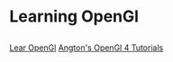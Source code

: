 # Learning OpenGl
## 
[Lear OpenGl](https://learnopengl.com/)
[Angton's OpenGl 4 Tutorials](https://antongerdelan.net/opengl/index.html)

